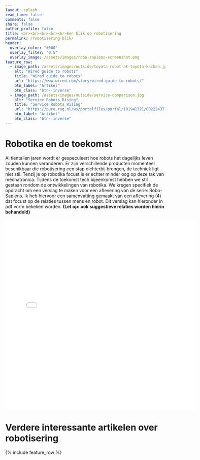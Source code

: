 ```yaml
---
layout: splash
read_time: false
comments: false
share: false
author_profile: false
title: <br><br><br><br><br>Een blik op robotisering
permalink: /robotisering-blik/
header:
  overlay_color: "#000"
  overlay_filter: "0.5"
  overlay_image: /assets/images/robo-sapiens-screenshot.png
feature_row:
  - image_path: /assets/images/outside/toyota-robot-at-toyota-kaikan.jpg
    alt: "Wired guide to robots"
    title: "Wired guide to robots"
    url: "https://www.wired.com/story/wired-guide-to-robots/"
    btn_label: "Artikel"
    btn_class: "btn--inverse"
  - image_path: /assets/images/outside/service-comparison.jpg
    alt: "Service Robots Rising"
    title: "Service Robots Rising"
    url: "https://pure.rug.nl/ws/portalfiles/portal/101941321/0022243718822827.pdf"
    btn_label: "Artikel"
    btn_class: "btn--inverse"
---
```


# Robotika en de toekomst

Al tientallen jaren wordt er gespeculeert hoe robots het dagelijks leven zouden kunnen veranderen. Er zijn verschillende producten momenteel beschikbaar die robotisering een stap dichterbij brengen, de techniek ligt niet stil. 
Tenzij je op robotika focust is er echter minder oog op deze tak van mechatronica.
Tijdens de toekomst tech bijeenkomst hebben we stil gestaan rondom de ontwikkelingen van robotika.
We kregen specifiek de opdracht om een verslag te maken voor een aflevering van de serie: Robo-Sapiens.
Ik heb hiervoor een samenvatting gemaakt van een aflevering \(4) dat focust op de relaties tussen mens en robot.
Dit verslag kan hieronder in pdf vorm bekeken worden. __(Let op: ook suggestieve relaties worden hierin behandeld)__

<embed src="../assets/pdf/Robo-Sapiens-Aflevering-4-Relaties-V2.pdf" width="600px" height="600px" type="application/pdf">

# Verdere interessante artikelen over robotisering
<div id='featured'></div>

{% include feature_row %}